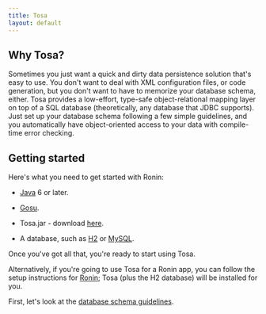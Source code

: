 ```yaml
---
title: Tosa
layout: default
---
```


## Why Tosa?

Sometimes you just want a quick and dirty data persistence solution that's
easy to use. You don't want to deal with XML configuration files, or code
generation, but you don't want to have to memorize your database schema,
either. Tosa provides a low-effort, type-safe object-relational mapping
layer on top of a SQL database (theoretically, any database that JDBC
supports). Just set up your database schema following a few simple guidelines,
and you automatically have object-oriented access to your data with compile-
time error checking.

## Getting started

Here's what you need to get started with Ronin:

  * [Java][3] 6 or later.

  * [Gosu][4].

  * Tosa.jar - download [here][5].

  * A database, such as [H2][6] or [MySQL][7].

Once you've got all that, you're ready to start using Tosa.

Alternatively, if you're going to use Tosa for a Ronin app, you can follow
the setup instructions for [Ronin](Ronin.html); Tosa (plus the H2 database) will be
installed for you.

First, let's look at the [database schema guidelines](Schema-Guidelines.html).

   [1]: #Why_RoninDB?

   [2]: #Getting_started

   [3]: http://java.sun.com/javase/downloads/index.jsp

   [4]: http://www.gosu-lang.org/

   [5]: http://github.com/akeefer/Tosa/downloads

   [6]: http://www.h2database.com/

   [7]: http://www.sun.com/software/products/mysql/

   [8]: /p/ronin/wiki/Ronin

   [9]: /p/ronin/wiki/SchemaGuidelines
